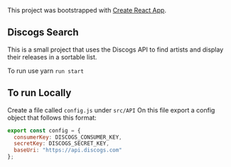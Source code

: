 This project was bootstrapped with [Create React App](https://github.com/facebook/create-react-app).

## Discogs Search

This is a small project that uses the Discogs API to find artists and display their releases in a sortable list.

To run use yarn `run start`

## To run Locally

Create a file called `config.js` under `src/API`
On this file export a config object that follows this format:
```javascript
export const config = {
  consumerKey: DISCOGS_CONSUMER_KEY,
  secretKey: DISCOGS_SECRET_KEY,
  baseUri: "https://api.discogs.com"
};
```

